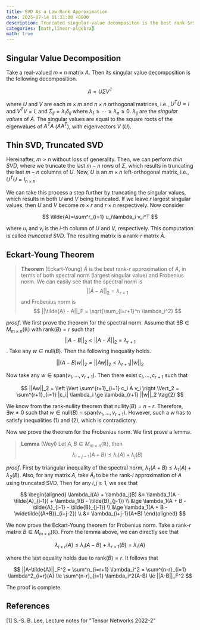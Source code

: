 ```yaml
---
title: SVD As a Low-Rank Approximation
date: 2025-07-14 11:33:00 +0800
description: Truncated singular-value decompositon is the best rank-$r$ decomposition.
categories: [math,linear-algebra]
math: true
---
```

## Singular Value Decomposition

Take a real-valued $m\times n$ matrix $A$. Then its singular value decomposition is the following decomposition.

$$
A = U\Sigma V^T
$$

where $U$ and $V$ are each $m\times m$ and $n \times n$ orthogonal matrices, i.e., $U^T U= I$ and $V^T V = I$, and $\Sigma_{ij} = \lambda_i \delta_{ij}$ where $\lambda_1 \ge \cdots \ge \lambda_n \ge 0$. $\lambda_{ij}$ are the *singular values* of $A$. The singular values are equal to the square roots of the eigenvalues of $A^TA$ ($AA^T$), with eigenvectors $V$ ($U$). 

## Thin SVD, Truncated SVD

Hereinafter, $m > n$ without loss of generality. Then, we can perform *thin SVD*, where we truncate the last $m-n$ rows of $\Sigma$, which results in truncating the last $m-n$ columns of $U$. Now, $U$ is an $m \times n$ left-orthogonal matrix, i.e., $U^T U = I_{n\times n}$.

We can take this process a step further by truncating the singular values, which results in both $U$ and $V$ being truncated. If we leave $r$ largest singular values, then $U$ and $V$ become $m \times r$ and $r \times n$ respectively. Now consider

$$
\tilde{A}=\sum^r_{i=1} u_i\lambda_i v_i^T
$$

where $u_i$ and $v_i$ is the $i$-th column of $U$ and $V$, respectively. This computation is called *truncated SVD*. The resulting matrix is a rank-$r$ matrix $\tilde{A}$.

## Eckart-Young Theorem

> **Theorem** (Eckart-Young) $\tilde{A}$ is the best rank-$r$ approximation of $A$, in terms of both spectral norm (largest singular value) and Frobenius norm. We can easily see that the spectral norm is
$$
||\tilde{A}-A||_2 = \lambda_{r+1}
$$ 
> and Frobenius norm is
$$
||\tilde{A} - A||_F = \sqrt{\sum_{i=r+1}^n \lambda_i^2}
$$

_proof_. We first prove the theorem for the spectral norm. Assume that $\exists B \in M_{m \times n}(\mathbb{R})$ with $\text{rank}(B) = r$ such that
$$||A-B||_2 < ||A-\tilde{A}||_2 = \lambda_{r+1}$$. Take any $w \in \mathrm{null}(B)$. Then the following inequality holds.

$$
||(A-B)w||_2 = ||Aw||_2 < \lambda_{r+1} ||w||_2 \tag{1}
$$

Now take any $w \in \mathrm{span}(v_1, \dots, v_{r+1})$. Then there exist $c_i,\dots,c_{r+1}$ such that

$$
||Aw||_2 = \left \Vert \sum^{r+1}_{i=1} c_i A v_i \right \Vert_2 = \sum^{r+1}_{i=1} |c_i| \lambda_i \ge \lambda_{r+1} ||w||_2 \tag{2}
$$

We know from the rank-nullity theorem that $\mathrm{nullity}(B) = n-r$. Therefore, $\exists w \ne 0$ such that $w \in \mathrm{null}(B) \cap \mathrm{span}(v_1, \dots, v_{r+1})$. However, such a $w$ has to satisfy inequalities (1) and (2), which is contradictory.

Now we prove the theorem for the Frobenius norm. We first prove a lemma.

> **Lemma** (Weyl) Let $A,B \in M_{m \times n}(\mathbb{R})$, then $$ \lambda_{i+j-1}(A+B) \le \lambda_i(A) + \lambda_j(B) $$

_proof_. First by triangular inequality of the spectral norm, $\lambda_1(A+B) \le \lambda_1(A) + \lambda_2(B)$. Also, for any matrix $A$, take $\tilde{A}_i$ to be the rank-$i$ approximation of $A$ using truncated SVD. Then for any $i,j \ge 1$, we see that

$$
\begin{aligned}
\lambda_i(A) + \lambda_j(B) &= \lambda_1(A - \tilde{A}_{i-1}) + \lambda_1(B - \tilde{B}_{j-1}) \\
                            &\ge \lambda_1(A + B - \tilde{A}_{i-1} - \tilde{B}_{j-1}) \\
                            &\ge \lambda_1(A + B - \widetilde{(A+B)}_{i+j-2}) \\
                            &= \lambda_{i+j-1}(A+B)
\end{aligned}
$$

We now prove the Eckart-Young theorem for Frobenius norm. Take a rank-$r$ matrix $B \in M_{m\times n}(\mathbb{R})$. From the lemma above, we can directly see that

$$
\lambda_{i+r}(A) \le \lambda_i(A-B) + \lambda_{r+1}(B) = \lambda_i(A)
$$

where the last equality holds due to $\mathrm{rank}(B) = r$. It follows that

$$
||A-\tilde{A}||_F^2 = \sum^n_{i=r+1} \lambda_i^2 = \sum^{n-r}_{i=1} \lambda^2_{i+r}(A) \le \sum^{n-r}_{i=1} \lambda_i^2(A-B) \le ||A-B||_F^2
$$

The proof is complete.

## References
[1] S.-S. B. Lee, Lecture notes for "Tensor Networks 2022-2"